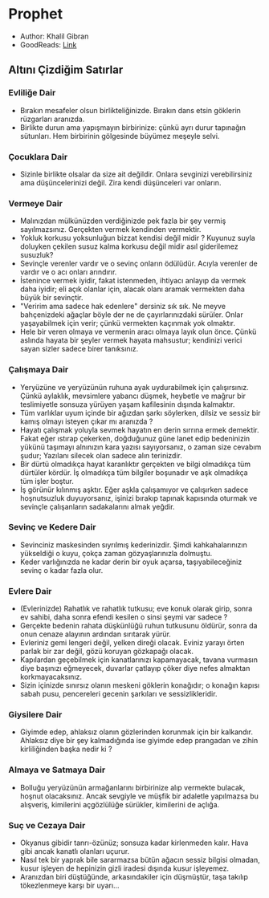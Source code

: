 # Prophet

* Author: Khalil Gibran
* GoodReads: [Link](https://www.goodreads.com/book/show/2547.The_Prophet)

## Altını Çizdiğim Satırlar

### Evliliğe Dair

* Bırakın mesafeler olsun birlikteliğinizde. Bırakın dans etsin göklerin rüzgarları aranızda.
* Birlikte durun ama yapışmayın birbirinize: çünkü ayrı durur tapınağın sütunları. Hem birbirinin gölgesinde büyümez meşeyle selvi.

### Çocuklara Dair

* Sizinle birlikte olsalar da size ait değildir. Onlara sevginizi verebilirsiniz ama düşüncelerinizi değil. Zira kendi düşünceleri var onların.

### Vermeye Dair

* Malınızdan mülkünüzden verdiğinizde pek fazla bir şey vermiş sayılmazsınız. Gerçekten vermek kendinden vermektir.
* Yokluk korkusu yoksunluğun bizzat kendisi değil midir ? Kuyunuz suyla doluyken çekilen susuz kalma korkusu değil midir asıl giderilemez susuzluk?
* Sevinçle verenler vardır ve o sevinç onların ödülüdür. Acıyla verenler de vardır ve o acı onları arındırır.
* İstenince vermek iyidir, fakat istenmeden, ihtiyacı anlayıp da vermek daha iyidir; eli açık olanlar için, alacak olanı aramak vermekten daha büyük bir sevinçtir.
* "Veririm ama sadece hak edenlere" dersiniz sık sık. Ne meyve bahçenizdeki ağaçlar böyle der ne de çayırlarınızdaki sürüler. Onlar yaşayabilmek için verir; çünkü vermekten kaçınmak yok olmaktır.
* Hele bir veren olmaya ve vermenin aracı olmaya layık olun önce. Çünkü aslında hayata bir şeyler vermek hayata mahsustur; kendinizi verici sayan sizler sadece birer tanıksınız.

### Çalışmaya Dair

* Yeryüzüne ve yeryüzünün ruhuna ayak uydurabilmek için çalışırsınız. Çünkü aylaklık, mevsimlere yabancı düşmek, heybetle ve mağrur bir teslimiyetle sonsuza yürüyen yaşam kafilesinin dışında kalmaktır.
* Tüm varlıklar uyum içinde bir ağızdan şarkı söylerken, dilsiz ve sessiz bir kamış olmayı isteyen çıkar mı aranızda ?
* Hayatı çalışmak yoluyla sevmek hayatın en derin sırrına ermek demektir. Fakat eğer ıstırap çekerken, doğduğunuz güne lanet edip bedeninizin yükünü taşımayı alnınızın kara yazısı sayıyorsanız, o zaman size cevabım şudur; Yazılanı silecek olan sadece alın terinizdir.
* Bir dürtü olmadıkça hayat karanlıktır gerçekten ve bilgi olmadıkça tüm dürtüler kördür. İş olmadıkça tüm bilgiler boşunadır ve aşk olmadıkça tüm işler boştur.
* İş görünür kılınmış aşktır. Eğer aşkla çalışamıyor ve çalışırken sadece hoşnutsuzluk duyuyorsanız, işinizi bırakıp tapınak kapısında oturmak ve sevinçle çalışanların sadakalarını almak yeğdir. 

### Sevinç ve Kedere Dair

* Sevinciniz maskesinden sıyrılmış kederinizdir. Şimdi kahkahalarınızın yükseldiği o kuyu, çokça zaman gözyaşlarınızla dolmuştu.
* Keder varlığınızda ne kadar derin bir oyuk açarsa, taşıyabileceğiniz sevinç o kadar fazla olur. 

### Evlere Dair

* (Evlerinizde) Rahatlık ve rahatlık tutkusu; eve konuk olarak girip, sonra ev sahibi, daha sonra efendi kesilen o sinsi şeymi var sadece ?
* Gerçekte bedenin rahata düşkünlüğü ruhun tutkusunu öldürür, sonra da onun cenaze alayının ardından sırıtarak yürür.
* Evleriniz gemi lengeri değil, yelken direği olacak. Eviniz yarayı örten parlak bir zar değil, gözü koruyan gözkapağı olacak.
* Kapılardan geçebilmek için kanatlarınızı kapamayacak, tavana vurmasın diye başınızı eğmeyecek, duvarlar çatlayıp çöker diye nefes almaktan korkmayacaksınız.
* Sizin içinizde sınırsız olanın meskeni göklerin konağıdır; o konağın kapısı sabah pusu, pencereleri gecenin şarkıları ve sessizlikleridir. 

### Giysilere Dair

* Giyimde edep, ahlaksız olanın gözlerinden korunmak için bir kalkandır. Ahlaksız diye bir şey kalmadığında ise giyimde edep prangadan ve zihin kirliliğinden başka nedir ki ?

### Almaya ve Satmaya Dair

* Bolluğu yeryüzünün armağanlarını birbirinize alıp vermekte bulacak, hoşnut olacaksınız. Ancak sevgiyle ve müşfik bir adaletle yapılmazsa bu alışveriş, kimilerini açgözlülüğe sürükler, kimilerini de açlığa.

### Suç ve Cezaya Dair

* Okyanus gibidir tanrı-özünüz; sonsuza kadar kirlenmeden kalır. Hava gibi ancak kanatlı olanları uçurur.
* Nasıl tek bir yaprak bile sararmazsa bütün ağacın sessiz bilgisi olmadan, kusur işleyen de hepinizin gizli iradesi dışında kusur işleyemez.
* Aranızdan biri düştüğünde, arkasındakiler için düşmüştür, taşa takılıp tökezlenmeye karşı bir uyarı...



